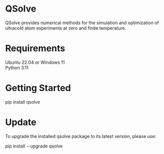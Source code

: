 # QSolve

QSolve provides numerical methods for the simulation and optimization 
of ultracold atom experiments at zero and finite temperature.

# Requirements

Ubuntu 22.04 or Windows 11\
Python 3.11

# Getting Started

pip install qsolve

# Update

To upgrade the installed qsolve package to its latest version, please use:

pip install --upgrade qsolve
